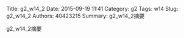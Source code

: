 Title: g2_w14_2
Date: 2015-09-19 11:41
Category: g2
Tags: w14
Slug: g2_w14_2
Authors: 40423215
Summary: g2_w14_2摘要

g2_w14_2摘要



